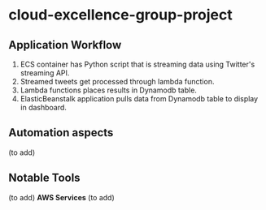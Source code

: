 # cloud-excellence-group-project



## Application Workflow


1) ECS container has Python script that is streaming data using Twitter's streaming API.
2) Streamed tweets get processed through lambda function.
3) Lambda functions places results in Dynamodb table.
4) ElasticBeanstalk application pulls data from Dynamodb table to display in dashboard.

## Automation aspects
(to add)


## Notable Tools
(to add)
**AWS Services**
(to add)
